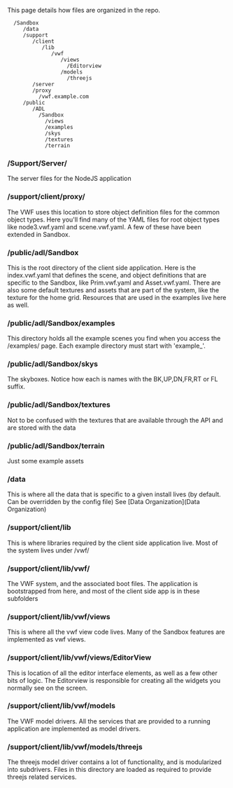 This page details how files are organized in the repo.

```
  /Sandbox
     /data
     /support
        /client
           /lib
              /vwf
                 /views
                   /Editorview
                 /models
                   /threejs
        /server
        /proxy
          /vwf.example.com
     /public
        /ADL
          /Sandbox
            /views
            /examples
            /skys
            /textures
            /terrain
```      
### /Support/Server/
The server files for the NodeJS application

### /support/client/proxy/
The VWF uses this location to store object definition files for the common object types. Here you'll find many of the YAML files for root object types like node3.vwf.yaml and scene.vwf.yaml. A few of these have been extended in Sandbox.

### /public/adl/Sandbox
This is the root directory of the client side application. Here is the index.vwf.yaml that defines the scene, and object definitions that are specific to the Sandbox, like Prim.vwf.yaml and Asset.vwf.yaml. There are also some default textures and assets that are part of the system, like the texture for the home grid. Resources that are used in the examples live here as well. 

### /public/adl/Sandbox/examples
This directory holds all the example scenes you find when you access the /examples/ page. Each example directory must start with 'example_'. 

### /public/adl/Sandbox/skys
The skyboxes. Notice how each is names with the BK,UP,DN,FR,RT or FL suffix. 

### /public/adl/Sandbox/textures
Not to be confused with the textures that are available through the API and are stored with the data

### /public/adl/Sandbox/terrain
Just some example assets

### /data
This is where all the data that is specific to a given install lives (by default. Can be overridden by the config file) See [Data Organization](Data Organization)

### /support/client/lib
This is where libraries required by the client side application live. Most of the system lives under /vwf/

### /support/client/lib/vwf/
The VWF system, and the associated boot files. The application is bootstrapped from here, and most of the client side app is in these subfolders

### /support/client/lib/vwf/views
This is where all the vwf view code lives. Many of the Sandbox features are implemented as vwf views. 

### /support/client/lib/vwf/views/EditorView
This is location of all the editor interface elements, as well as a few other bits of logic. The Editorview is responsible for creating all the widgets you normally see on the screen.

### /support/client/lib/vwf/models
The VWF model drivers. All the services that are provided to a running application are implemented as model drivers.

### /support/client/lib/vwf/models/threejs
The threejs model driver contains a lot of functionality, and is modularized into subdrivers. Files in this directory are loaded as required to provide threejs related services.